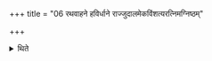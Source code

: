 +++
title = "06 रथवाहने हविर्धाने राज्जुदालमेकविंशत्यरत्निमग्निष्ठम्"

+++

<details><summary>थिते</summary>

रथवाहने हविर्धाने राज्जुदालमेकविंशत्यरत्निमग्निष्ठं मिनोति ६
</details>
